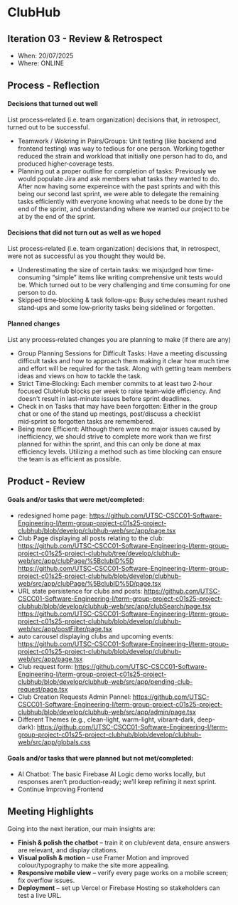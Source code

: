 # ClubHub

## Iteration 03 - Review & Retrospect

 * When: 20/07/2025
 * Where: ONLINE

## Process - Reflection

#### Decisions that turned out well

List process‑related (i.e. team organization) decisions that, in retrospect, turned out to be successful.

* Teamwork / Wokring in Pairs/Groups: Unit testing (like backend and frontend testing) was way to tedious for one person. Working together reduced the strain and workload that initially one person had to do, and produced higher‑coverage tests.
* Planning out a proper outline for completion of tasks: Previously we would populate Jira and ask members what tasks they wanted to do. After now having some expereince with the past sprints and with this being our second last sprint, we were able to delegate the remaining tasks efficiently with everyone knowing what needs to be done by the end of the sprint, and understanding where we wanted our project to be at by the end of the sprint.

#### Decisions that did not turn out as well as we hoped

List process‑related (i.e. team organization) decisions that, in retrospect, were not as successful as you thought they would be.

* Underestimating the size of certain tasks:  we misjudged how time-consuming “simple” items like writing comprehensive unit tests would be. Which turned out to be very challenging and time consuming for one person to do.
* Skipped time‑blocking & task follow‑ups: Busy schedules meant rushed stand‑ups and some low‑priority tasks being sidelined or forgotten.

#### Planned changes

List any process‑related changes you are planning to make (if there are any)

 * Group Planning Sessions for Difficult Tasks: Have a meeting discussing difficult tasks and how to approach them making it clear how much time and effort will be required for the task. Along with getting team members ideas and views on how to tackle the task.
 * Strict Time‑Blocking: Each member commits to at least two 2‑hour focused ClubHub blocks per week to raise team‑wide efficiency. And doesn't result in last-minute issues before sprint deadlines.
 * Check in on Tasks that may have been forgotten: Either in the group chat or one of the stand up meetings, post/discuss a checklist mid‑sprint so forgotten tasks are remembered.
 * Being more Efficient: Although there were no major issues caused by inefficiency, we should strive to complete more work than we first planned for within the sprint, and this can only be done at max efficiency levels. Utilizing a method such as time blocking can ensure the team is as efficient as possible.

## Product - Review

#### Goals and/or tasks that were met/completed:

* redesigned home page:
  <https://github.com/UTSC-CSCC01-Software-Engineering-I/term-group-project-c01s25-project-clubhub/blob/develop/clubhub-web/src/app/page.tsx>
* Club Page displaying all posts relating to the club: 
  <https://github.com/UTSC-CSCC01-Software-Engineering-I/term-group-project-c01s25-project-clubhub/tree/develop/clubhub-web/src/app/clubPage/%5BclubID%5D>  
  <https://github.com/UTSC-CSCC01-Software-Engineering-I/term-group-project-c01s25-project-clubhub/blob/develop/clubhub-web/src/app/clubPage/%5BclubID%5D/page.tsx>
* URL state persistence for clubs and posts: 
  <https://github.com/UTSC-CSCC01-Software-Engineering-I/term-group-project-c01s25-project-clubhub/blob/develop/clubhub-web/src/app/clubSearch/page.tsx>
  <https://github.com/UTSC-CSCC01-Software-Engineering-I/term-group-project-c01s25-project-clubhub/blob/develop/clubhub-web/src/app/postFilter/page.tsx>
* auto carousel displaying clubs and upcoming events:  
  <https://github.com/UTSC-CSCC01-Software-Engineering-I/term-group-project-c01s25-project-clubhub/blob/develop/clubhub-web/src/app/page.tsx>
* Club request form: <https://github.com/UTSC-CSCC01-Software-Engineering-I/term-group-project-c01s25-project-clubhub/blob/develop/clubhub-web/src/app/pending-club-request/page.tsx>
* Club Creation Requests Admin Pannel:
  <https://github.com/UTSC-CSCC01-Software-Engineering-I/term-group-project-c01s25-project-clubhub/blob/develop/clubhub-web/src/app/admin/page.tsx>
* Different Themes (e.g., clean-light, warm-light, vibrant-dark, deep-dark): 
  <https://github.com/UTSC-CSCC01-Software-Engineering-I/term-group-project-c01s25-project-clubhub/blob/develop/clubhub-web/src/app/globals.css>
#### Goals and/or tasks that were planned but not met/completed:

* AI Chatbot: The basic Firebase AI Logic demo works locally, but responses aren’t production‑ready; we’ll keep refining it next sprint.
* Continue Improving Frontend

## Meeting Highlights

Going into the next iteration, our main insights are:

* **Finish & polish the chatbot** – train it on club/event data, ensure answers are relevant, and display citations.
* **Visual polish & motion** – use Framer Motion and improved colour/typography to make the site more appealing.
* **Responsive mobile view** – verify every page works on a mobile screen; fix overflow issues.
* **Deployment** – set up Vercel or Firebase Hosting so stakeholders can test a live URL.
